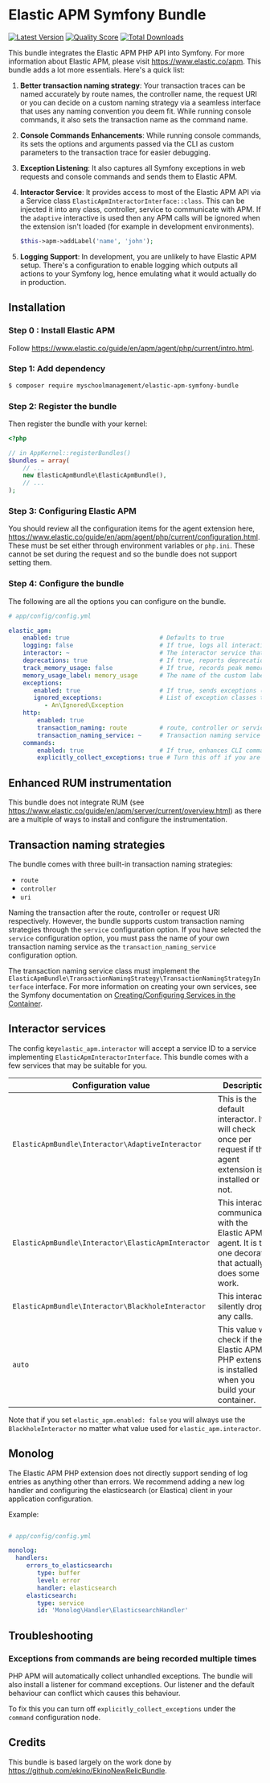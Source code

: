 Elastic APM Symfony Bundle
=====================

[![Latest Version](https://img.shields.io/github/release/MySchoolManagement/elastic-apm-symfony-bundle.svg?style=flat-square)](https://github.com/myschoolmanagement/elastic-apm-symfony-bundle/releases)
[![Quality Score](https://img.shields.io/scrutinizer/g/MySchoolManagement/elastic-apm-symfony-bundle.svg?style=flat-square)](https://scrutinizer-ci.com/g/MySchoolManagement/elastic-apm-symfony-bundle)
[![Total Downloads](https://img.shields.io/packagist/dt/myschoolmanagement/elastic-apm-symfony-bundle.svg?style=flat-square)](https://packagist.org/packages/myschoolmanagement/elastic-apm-symfony-bundle)

This bundle integrates the Elastic APM PHP API into Symfony. For more information about Elastic APM, please visit https://www.elastic.co/apm. This bundle adds a lot more essentials. Here's a quick list:

1. **Better transaction naming strategy**: Your transaction traces can be named accurately by route names, the controller name, the request URI or you can decide on a custom naming strategy via a seamless interface that uses any naming convention you deem fit. While running console commands, it also sets the transaction name as the command name.

2. **Console Commands Enhancements**: While running console commands, its sets the options and arguments passed via the CLI as custom parameters to the transaction trace for easier debugging.

3. **Exception Listening**: It also captures all Symfony exceptions in web requests and console commands and sends them to Elastic APM.

4. **Interactor Service**: It provides access to most of the Elastic APM API via a Service class `ElasticApmInteractorInterface::class`. This can be injected it into any class, controller, service to communicate with APM. If the `adaptive` interactive is used then any APM calls will be ignored when the extension isn't loaded (for example in development environments).

    ```php
    $this->apm->addLabel('name', 'john');
    ```

5. **Logging Support**: In development, you are unlikely to have Elastic APM setup. There's a configuration to enable logging which outputs all actions to your Symfony log, hence emulating what it would actually do in production.


## Installation

### Step 0 : Install Elastic APM

Follow https://www.elastic.co/guide/en/apm/agent/php/current/intro.html.

### Step 1: Add dependency

```bash
$ composer require myschoolmanagement/elastic-apm-symfony-bundle
```

### Step 2: Register the bundle

Then register the bundle with your kernel:

```php
<?php

// in AppKernel::registerBundles()
$bundles = array(
    // ...
    new ElasticApmBundle\ElasticApmBundle(),
    // ...
);
```

### Step 3: Configuring Elastic APM

You should review all the configuration items for the agent extension here, https://www.elastic.co/guide/en/apm/agent/php/current/configuration.html. These must be set either through environment variables or `php.ini`. These cannot be set during the request and so the bundle does not support setting them. 

### Step 4: Configure the bundle

The following are all the options you can configure on the bundle.

```yaml
# app/config/config.yml

elastic_apm:
    enabled: true                         # Defaults to true
    logging: false                        # If true, logs all interactions to the Symfony log (default: false)
    interactor: ~                         # The interactor service that is used. Setting enabled=false will override this value 
    deprecations: true                    # If true, reports deprecations to Elastic APM (default: true)
    track_memory_usage: false             # If true, records peak memory usage
    memory_usage_label: memory_usage      # The name of the custom label to write memory usage to
    exceptions:
       enabled: true                      # If true, sends exceptions (default: true)
       ignored_exceptions:                # List of exception classes to ignore
          - An\Ignored\Exception
    http:
        enabled: true
        transaction_naming: route         # route, controller or service (see below)
        transaction_naming_service: ~     # Transaction naming service (see below)
    commands: 
        enabled: true                     # If true, enhances CLI commands with options and arguments (default: true)
        explicitly_collect_exceptions: true # Turn this off if you are experiencing multiple reports of exceptions.
```

## Enhanced RUM instrumentation

This bundle does not integrate RUM (see https://www.elastic.co/guide/en/apm/server/current/overview.html) as there are a multiple of ways to install and configure the instrumentation.

## Transaction naming strategies

The bundle comes with three built-in transaction naming strategies:
- `route`
- `controller`
- `uri`
  
Naming the transaction after the route, controller or request URI respectively. However, the bundle supports custom transaction naming strategies through the `service` configuration option. If you have selected the `service` configuration option, you must pass the name of your own transaction naming service as the `transaction_naming_service` configuration option.

The transaction naming service class must implement the `ElasticApmBundle\TransactionNamingStrategy\TransactionNamingStrategyInterface` interface. For more information on creating your own services, see the Symfony documentation on [Creating/Configuring Services in the Container](http://symfony.com/doc/current/book/service_container.html#creating-configuring-services-in-the-container).

## Interactor services

The config key`elastic_apm.interactor` will accept a service ID to a service implementing `ElasticApmInteractorInterface`. 
This bundle comes with a few services that may be suitable for you. 

| Configuration value | Description |
| ------------------- | ----------- |
| `ElasticApmBundle\Interactor\AdaptiveInteractor` | This is the default interactor. It will check once per request if the agent extension is installed or not. | 
| `ElasticApmBundle\Interactor\ElasticApmInteractor` | This interactor communicates with the Elastic APM agent. It is the one decorator that actually does some work. | 
| `ElasticApmBundle\Interactor\BlackholeInteractor` | This interactor silently drops any calls. | 
| `auto` | This value will check if the Elastic APM PHP extension is installed when you build your container. | 

Note that if you set `elastic_apm.enabled: false` you will always use the `BlackholeInteractor` no matter what value 
used for `elastic_apm.interactor`.

## Monolog

The Elastic APM PHP extension does not directly support sending of log entries as anything other than errors. We recommend adding a new log handler and configuring the elasticsearch (or Elastica) client in your application configuration.

Example:

```yaml

# app/config/config.yml

monolog:
  handlers:
     errors_to_elasticsearch:
        type: buffer
        level: error
        handler: elasticsearch
     elasticsearch:
        type: service
        id: 'Monolog\Handler\ElasticsearchHandler'
```

## Troubleshooting

### Exceptions from commands are being recorded multiple times

PHP APM will automatically collect unhandled exceptions. The bundle will also install a listener for command exceptions. Our listener and the default behaviour can conflict which causes this behaviour. 

To fix this you can turn off `explicitly_collect_exceptions` under the `command` configuration node.


## Credits

This bundle is based largely on the work done by https://github.com/ekino/EkinoNewRelicBundle.

